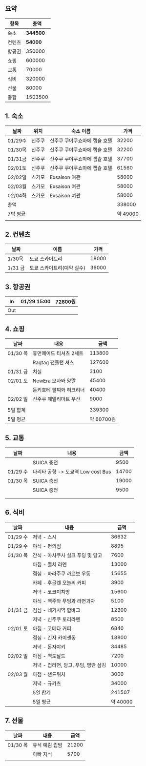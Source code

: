 ## 요약

| 항목  | 총액         |
| --- | ---------- |
| 숙소  | **344500** |
| 컨텐츠 | **54000**  |
| 항공권 | 350000     |
| 쇼핑  | 600000     |
| 교통  | 70000      |
| 식비  | 320000     |
| 선물  | 80000      |
| 총합  | 1503500    |


## 1. 숙소

| 날짜     | 위치  | 숙소 이름            | 가격      |
| ------ | --- | ---------------- | ------- |
| 01/29수 | 신주쿠 | 신주쿠 쿠야쿠쇼마에 캡슐 호텔 | 32200   |
| 01/30목 | 신주쿠 | 신주쿠 쿠야쿠쇼마에 캡슐 호텔 | 32200   |
| 01/31금 | 신주쿠 | 신주쿠 쿠야쿠쇼마에 캡슐 호텔 | 37700   |
| 02/01토 | 신주쿠 | 신주쿠 쿠야쿠쇼마에 캡슐 호텔 | 61560   |
| 02/02일 | 스가모 | Exsaison 여관      | 58000   |
| 02/03월 | 스가모 | Exsaison 여관      | 58000   |
| 02/04화 | 스가모 | Exsaison 여관      | 58000   |
| 총액     |     |                  | 338000  |
| 7박 평균  |     |                  | 약 49000 |
|        |     |                  |         |

## 2. 컨텐츠

| 날짜     | 이름              | 가격    |
| ------ | --------------- | ----- |
| 1/30목  | 도쿄 스카이트리        | 18000 |
| 1/31 금 | 도쿄 스카이트리(예약 실수) | 36000 |

## 3. 항공권

| In  | 01/29 15:00 | 72800원 |
| --- | ----------- | ------ |
| Out |             |        |

## 4. 쇼핑

| 날짜      | 내용            | 금액       |
| ------- | ------------- | -------- |
| 01/30 목 | 휴먼메이드 티셔츠 2세트 | 113800   |
|         | Ragtag 팬들턴 셔츠 | 127600   |
| 01/31 금 | 치실            | 3100     |
| 02/01 토 | NewEra 모자와 양말 | 45400    |
|         | 돈키호테 팔찌와 혀크리너 | 40400    |
| 02/02 일 | 신주쿠 페밀리마트 우산  | 9000     |
|         |               |          |
| 5일 합계   |               | 339300   |
| 5일 평균   |               | 약 60700원 |

## 5. 교통

| 날짜     | 내용                               | 금액  |
| -------- | ---------------------------------- | ----- |
|          | SUICA 충전                         | 9500  |
| 01/29 수 | 나리타 공항 -> 도쿄역 Low cost Bus | 14700 |
| 01/30 목 | SUICA 충전                         | 19000 |
|          | SUICA 충전                         | 9500  |
|          |                                    |       |
|          |                                    |       |

## 6. 식비
| 날짜      | 내용                      | 금액      |
| ------- | ----------------------- | ------- |
| 01/29 수 | 저녁 - 스시                 | 36632   |
| 01/29 수 | 야식 - 편의점                | 8895    |
| 01/30 목 | 간식 - 아사쿠사 실크 푸딩 및 당고    | 7600    |
|         | 아침 - 멸치 라멘              | 13000   |
|         | 점심 - 하라주쿠 까르보 우동        | 15655   |
|         | 카페 - 후글렌 오늘의 커피         | 3900    |
|         | 저녁 - 코코이치방              | 15600   |
|         | 야식 - 맥주와 푸딩과 라면과자       | 5100    |
| 01/31 금 | 점심 - 네기시역 함바그           | 12300   |
|         | 저녁 - 신주쿠 토리라멘           | 8500    |
| 02/01 토 | 아침 - 코메다 커피             | 6840    |
|         | 점심 - 긴자 카이센동            | 18800   |
|         | 저녁 - 몬자야키               | 34485   |
| 02/02 일 | 아점 - 맥도날드               | 7200    |
|         | 저녁 - 컵라면, 당고, 푸딩, 명란 삼김 | 10000   |
| 02/03 월 | 아점 - 샌드위치               | 3000    |
|         | 저녁 - 규카츠                | 34000   |
|         | 5일 합계                   | 241507  |
|         | 5일 평균                   | 약 40000 |

## 7. 선물

| 날짜      | 내용       | 금액    |
| ------- | -------- | ----- |
| 01/30 목 | 유석 예림 립밤 | 21200 |
|         | 아빠 자석    | 5700  |
|         |          |       |

